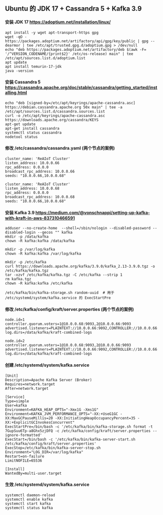## Ubuntu 的 JDK 17 + Cassandra 5 + Kafka 3.9

#### 安装 JDK 17 https://adoptium.net/installation/linux/

```
apt install -y wget apt-transport-https gpg
wget -qO - https://packages.adoptium.net/artifactory/api/gpg/key/public | gpg --dearmor | tee /etc/apt/trusted.gpg.d/adoptium.gpg > /dev/null
echo "deb https://packages.adoptium.net/artifactory/deb $(awk -F= '/^VERSION_CODENAME/{print$2}' /etc/os-release) main" | tee /etc/apt/sources.list.d/adoptium.list
apt update
apt install temurin-17-jdk     
java -version
```

#### 安装 Cassandra 5 https://cassandra.apache.org/doc/stable/cassandra/getting_started/installing.html

```
echo "deb [signed-by=/etc/apt/keyrings/apache-cassandra.asc] https://debian.cassandra.apache.org 50x main" | tee -a /etc/apt/sources.list.d/cassandra.sources.list
curl -o /etc/apt/keyrings/apache-cassandra.asc https://downloads.apache.org/cassandra/KEYS
apt-get update
apt-get install cassandra
systemctl status cassandra
nodetool status
```

#### 修改 /etc/cassandra/cassandra.yaml (两个节点的案例)

```
cluster_name: 'ReAIoT Cluster'
listen_address: 10.0.0.66
rpc_address: 0.0.0.0
broadcast_rpc_address: 10.0.0.66
seeds: "10.0.0.66,10.0.0.68"
```

```
cluster_name: 'ReAIoT Cluster'
listen_address: 10.0.0.68
rpc_address: 0.0.0.0
broadcast_rpc_address: 10.0.0.68
seeds: "10.0.0.66,10.0.0.68"
```

#### 安装 Kafka 3.9 https://medium.com/@vonschnappi/setting-up-kafka-with-kraft-in-aws-837310466591

```
adduser --no-create-home  --shell=/sbin/nologin --disabled-password --disabled-login --gecos "" kafka
mkdir -p /data/kafka
chown -R kafka:kafka /data/kafka

mkdir -p /var/log/kafka
chown -R kafka:kafka /var/log/kafka

mkdir -p /etc/kafka
curl https://downloads.apache.org/kafka/3.9.0/kafka_2.13-3.9.0.tgz -o /etc/kafka/kafka.tgz
tar -xzvf /etc/kafka/kafka.tgz -C /etc/kafka --strip 1
rm kafka.tgz
chown -R kafka:kafka /etc/kafka

/etc/kafka/bin/kafka-storage.sh random-uuid  # 用于 /etc/systemd/system/kafka.service 的 ExecStartPre
```

#### 修改 /etc/kafka/config/kraft/server.properties (两个节点的案例)

```
node.id=1 
controller.quorum.voters=1@10.0.0.68:9093,2@10.0.0.66:9093
advertised.listeners=PLAINTEXT://10.0.0.66:9092,CONTROLLER://10.0.0.66:9093
log.dirs=/data/kafka/kraft-combined-logs
```

```
node.id=2
controller.quorum.voters=1@10.0.0.68:9093,2@10.0.0.66:9093
advertised.listeners=PLAINTEXT://10.0.0.66:9092,CONTROLLER://10.0.0.66:9093
log.dirs=/data/kafka/kraft-combined-logs
```

#### 创建 /etc/systemd/system/kafka.service

```
[Unit]
Description=Apache Kafka Server (Broker)
Requires=network.target
After=network.target

[Service]
Type=simple
User=kafka
Environment=KAFKA_HEAP_OPTS="-Xmx1G -Xms1G"
Environment=KAFKA_JVM_PERFORMANCE_OPTS="-XX:+UseG1GC -XX:MaxGCPauseMillis=20 -XX:InitiatingHeapOccupancyPercent=35 -XX:+ExplicitGCInvokesConcurrent"
ExecStartPre=/bin/bash -c '/etc/kafka/bin/kafka-storage.sh format -t 7GupSuu6Tp-a8Ghx5zjDFQ -c /etc/kafka/config/kraft/server.properties --ignore-formatted'
ExecStart=/bin/bash -c '/etc/kafka/bin/kafka-server-start.sh /etc/kafka/config/kraft/server.properties'
ExecStop=/etc/kafka/bin/kafka-server-stop.sh
Environment="LOG_DIR=/var/log/kafka"
Restart=on-failure
LimitNOFILE=65536

[Install]
WantedBy=multi-user.target
```

#### 生效 /etc/systemd/system/kafka.service

```
systemctl daemon-reload
systemctl enable kafka
systemctl start kafka
systemctl status kafka
```

